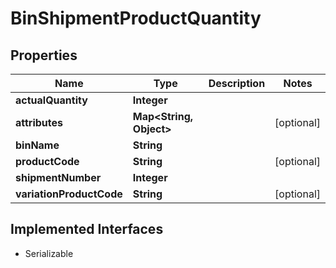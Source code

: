 

# BinShipmentProductQuantity


## Properties

| Name | Type | Description | Notes |
|------------ | ------------- | ------------- | -------------|
|**actualQuantity** | **Integer** |  |  |
|**attributes** | **Map&lt;String, Object&gt;** |  |  [optional] |
|**binName** | **String** |  |  |
|**productCode** | **String** |  |  [optional] |
|**shipmentNumber** | **Integer** |  |  |
|**variationProductCode** | **String** |  |  [optional] |


## Implemented Interfaces

* Serializable


